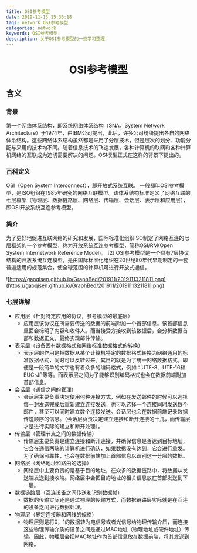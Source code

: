 ```yaml
---
title: OSI参考模型
date: 2019-11-13 15:36:18
tags: network OSI参考模型
categories: network
keywords: OSI参考模型
description: 关于OSI参考模型的一些学习整理
---
```

# <center>OSI参考模型</center>

## 含义

### 背景

第一个网络体系结构，即系统网络体系结构（SNA，System Network Architecture）于1974年，由IBM公司提出，此后，许多公司纷纷提出各自的网络体系结构。这些网络体系结构虽然都是采用了分层技术，但是层次的划分、功能分配与采用的技术均不同。随着信息技术的飞速发展，各种计算机的联网和各种计算机网络的互联成为迫切需要解决的问题。OSI模型正式在这样的背景下提出的。

### 百科定义

 OSI（Open System Interconnect），即开放式系统互联。 一般都叫OSI参考模型，是ISO组织在1985年研究的网络互联模型。该体系结构标准定义了网络互联的七层框架（物理层、数据链路层、网络层、传输层、会话层、表示层和应用层），即OSI开放系统互连参考模型。

### 简介

为了更好地促进互联网络的研究和发展，国际标准化组织ISO制定了网络互连的七层框架的一个参考模型，称为开放系统互连参考模型，简称OSI/RM(Open System Internetwork Reference Model)。 [2]  OSI参考模型是一个具有7层协议结构的开放系统互连模型，是由国际标准化组织在20世纪80年代早期制定的一套普遍适用的规范集合，使全球范围的计算机可进行开放式通信。

![https://gaoqisen.github.io/GraphBed/201911/20191113211811.png](https://gaoqisen.github.io/GraphBed/201911/20191113211811.png)

### 七层详解

- 应用层（针对特定应用的协议，参考模型的最底层）
    * 应用层该协议在所需要传送的数据的前端附加一个首部信息。该首部信息里面会标明了内容和收件人。而当接受方接收到该数据后，会分析数据首部和数据正文，最终实现邮件传输。
- 表示层（设备固有数据格式和网络标准数据格式的转换）
    * 表示层的作用是把数据从某个计算机特定的数据格式转换为网络通用的标准数据格式，同时可以反转过来。其目的就是为了统一网络数据格式。即便是一段简单的文字也有着众多的编码格式，例如：UTF-8、UTF-16和EUC-JP等等。而表示层之间为了能够识别编码格式也会在数据前端附加首部信息。
- 会话层（通信之间的管理）
    * 会话层主要负责决定使用何种连接方式，例如在发送邮件的时候可以选择每一封发送完成后重新建立连接发送，也可以选择一个连接同时发送数个邮件，甚至可以同时建立数个连接发送。会话层也会在数据前端记录数据传送顺序的信息。（会话层负责决定建立连接和断开连接的十几，而传输层才是进行实际的建立和断开处理）。
- 传输层（管理节点之间的数据传输）
    * 传输层主要负责是建立连接和断开连接，并确保信息是否达到目标地址，它会在通信两端的计算机进行确认，如果数据没有达到，它会进行重发。为了确保可靠性，也会在数据前端加上首部信息以识别这一分层的数据。
- 网络层（网络地址和路由的选择）
    * 网络层中主要负责的是基于目的地址，在众多的数据链路中，将数据从发送端发送到接收端。网络层中会把目的地址的相关信息放在首部发送到下一层。 
- 数据链路层（互连设备之间传送和识别数据帧）
    * 数据的传输实际还是通过物理的传输方式，而数据链路层实际就是在互连的设备之间进行数据处理。 
- 物理层（界定连接器和网线的规格）
    * 物理层则是将0，1的数据转为电信号或者光信号给物理传输介质，而连接这些物理传输介质的设备之间是通过MAC地址（物理地址或硬件地址）传输。因此，物理层会把MAC地址作为首部信息放在数据前端，将其发送到网络。 


